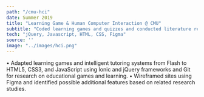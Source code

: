 ```yaml
---
path: "/cmu-hci"
date: Summer 2019
title: "Learning Game & Human Computer Interaction @ CMU"
subtitle: "Coded learning games and quizzes and conducted literature reviews of existing ed-tech research for Carnegie Mellon's Human Computer Interaction Institute"
tech: "jQuery, Javascript, HTML, CSS, Figma"
source: ''
image: "../images/hci.png"
---
```

• Adapted learning games and intelligent tutoring systems from Flash to HTML5, CSS3, and JavaScript using Ionic and
jQuery frameworks and Git for research on educational games and learning.
• Wireframed sites using Figma and identified possible additional features based on related research studies.